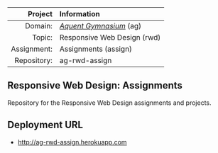 |     Project | Information                                               |
|------------:|:----------------------------------------------------------|
| Domain:     | [*Aquent Gymnasium*](http://gymnasium.aquent.com/) (ag)   |
| Topic:      | Responsive Web Design (rwd)                               |
| Assignment: | Assignments (assign)                                      |
| Repository: | ag-rwd-assign                                             |

## Responsive Web Design: Assignments

Repository for the Responsive Web Design assignments and projects.

## Deployment URL

* http://ag-rwd-assign.herokuapp.com

